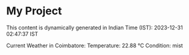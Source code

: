 # My Project

This content is dynamically generated in Indian Time (IST): 2023-12-31 02:47:37 IST


Current Weather in Coimbatore:
Temperature: 22.88 °C
Condition: mist
